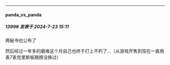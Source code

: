 ﻿
*****

####  panda_vs_panda  
##### 1399#       发表于 2024-7-23 15:11

两秘书也公布了

然后经过一年多的磨难这个月自己也终于打上不朽了…（从游戏开售到现在一直用表7表克里斯板期撩没换过）

